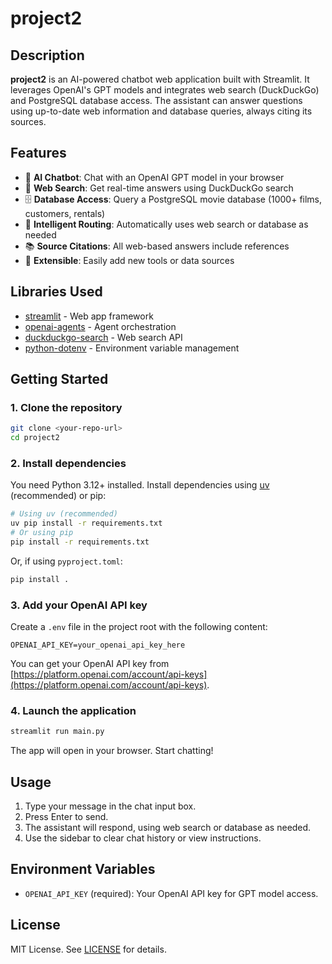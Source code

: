 # project2

## Description

**project2** is an AI-powered chatbot web application built with Streamlit. It leverages OpenAI's GPT models and integrates web search (DuckDuckGo) and PostgreSQL database access. The assistant can answer questions using up-to-date web information and database queries, always citing its sources.

## Features

- 🤖 **AI Chatbot**: Chat with an OpenAI GPT model in your browser
- 🔎 **Web Search**: Get real-time answers using DuckDuckGo search
- 🗄️ **Database Access**: Query a PostgreSQL movie database (1000+ films, customers, rentals)
- 🧠 **Intelligent Routing**: Automatically uses web search or database as needed
- 📚 **Source Citations**: All web-based answers include references
- 🧩 **Extensible**: Easily add new tools or data sources

## Libraries Used

- [streamlit](https://streamlit.io/) - Web app framework
- [openai-agents](https://pypi.org/project/openai-agents/) - Agent orchestration
- [duckduckgo-search](https://pypi.org/project/duckduckgo-search/) - Web search API
- [python-dotenv](https://pypi.org/project/python-dotenv/) - Environment variable management

## Getting Started

### 1. Clone the repository

```bash
git clone <your-repo-url>
cd project2
```

### 2. Install dependencies

You need Python 3.12+ installed. Install dependencies using [uv](https://github.com/astral-sh/uv) (recommended) or pip:

```bash
# Using uv (recommended)
uv pip install -r requirements.txt
# Or using pip
pip install -r requirements.txt
```

Or, if using `pyproject.toml`:

```bash
pip install .
```

### 3. Add your OpenAI API key

Create a `.env` file in the project root with the following content:

```env
OPENAI_API_KEY=your_openai_api_key_here
```

You can get your OpenAI API key from [https://platform.openai.com/account/api-keys](https://platform.openai.com/account/api-keys).

### 4. Launch the application

```bash
streamlit run main.py
```

The app will open in your browser. Start chatting!

## Usage

1. Type your message in the chat input box.
2. Press Enter to send.
3. The assistant will respond, using web search or database as needed.
4. Use the sidebar to clear chat history or view instructions.

## Environment Variables

- `OPENAI_API_KEY` (required): Your OpenAI API key for GPT model access.

## License

MIT License. See [LICENSE](LICENSE) for details.